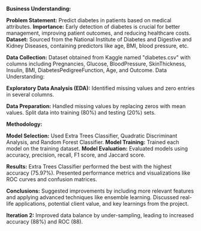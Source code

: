 **Business Understanding:**

**Problem Statement:** Predict diabetes in patients based on medical attributes.
**Importance:** Early detection of diabetes is crucial for better management, improving patient outcomes, and reducing healthcare costs.
**Dataset:** Sourced from the National Institute of Diabetes and Digestive and Kidney Diseases, containing predictors like age, BMI, blood pressure, etc.

**Data Collection:**
Dataset obtained from Kaggle named "diabetes.csv" with columns including Pregnancies, Glucose, BloodPressure, SkinThickness, Insulin, BMI, DiabetesPedigreeFunction, Age, and Outcome.
Data Understanding:

**Exploratory Data Analysis (EDA):**
Identified missing values and zero entries in several columns.

**Data Preparation:**
Handled missing values by replacing zeros with mean values.
Split data into training (80%) and testing (20%) sets.

**Methodology:**

**Model Selection:** Used Extra Trees Classifier, Quadratic Discriminant Analysis, and Random Forest Classifier.
**Model Training:** Trained each model on the training dataset.
**Model Evaluation:** Evaluated models using accuracy, precision, recall, F1 score, and Jaccard score.

**Results:**
Extra Trees Classifier performed the best with the highest accuracy (75.97%).
Presented performance metrics and visualizations like ROC curves and confusion matrices.

**Conclusions:**
Suggested improvements by including more relevant features and applying advanced techniques like ensemble learning.
Discussed real-life applications, potential client value, and key learnings from the project.

**Iteration 2:**
Improved data balance by under-sampling, leading to increased accuracy (88%) and ROC (88).
